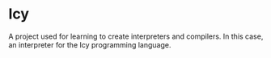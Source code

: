 # Icy
A project used for learning to create interpreters and compilers. In this case, an interpreter for the Icy programming language. 
